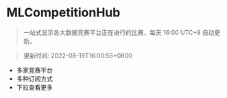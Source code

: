 # MLCompetitionHub

> 一站式显示各大数据竞赛平台正在进行的比赛，每天 16:00 UTC+8 自动更新。
  
> 更新时间: 2022-08-19T16:00:55+0800 

* 多家竞赛平台
* 多种订阅方式
* 下拉查看更多